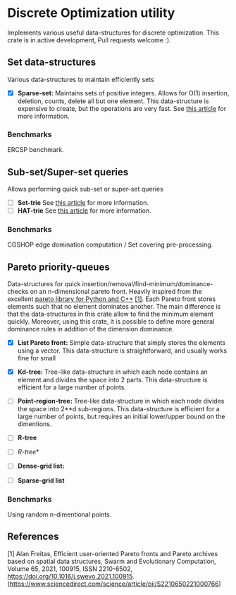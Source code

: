 # Discrete Optimization utility

Implements various useful data-structures for discrete optimization. This crate is in active development, Pull requests welcome :).

## Set data-structures

Various data-structures to maintain efficiently sets

 - [X] **Sparse-set:** Maintains sets of positive integers. Allows for O(1) insertion, deletion, counts, delete all but one element. This data-structure is expensive to create, but the operations are very fast. See [this article](https://hal.archives-ouvertes.fr/hal-01339250/document) for more information.

### Benchmarks

ERCSP benchmark.


## Sub-set/Super-set queries

Allows performing quick sub-set or super-set queries

 - [ ] **Set-trie** See [this article](https://hal.inria.fr/hal-01506780/document) for more information.
 - [ ] **HAT-trie** See [this article](https://ieeexplore.ieee.org/document/8478414) for more information.

### Benchmarks

CGSHOP edge domination computation / Set covering pre-processing.


## Pareto priority-queues

Data-structures for quick insertion/removal/find-minimum/dominance-checks on an n-dimensional pareto front.
Heavily inspired from the excellent [pareto library for Python and C++](https://github.com/alandefreitas/pareto) [[1]](#1). Each Pareto front stores elements such that no element dominates another. The main
difference is that the data-structures in this crate allow to find the minimum element quickly.
Moreover, using this crate, it is possible to define more general dominance rules in addition of
the dimension dominance.

 - [X] **List Pareto front:** Simple data-structure that simply stores the elements using a vector. This data-structure is straightforward, and usually works fine for small 
 - [X] **Kd-tree:** Tree-like data-structure in which each node contains an element and divides the space into 2 parts. This data-structure is efficient for a large number of points.
 - [ ] **Point-region-tree:** Tree-like data-structure in which each node divides the space into 2**d sub-regions. This data-structure is efficient for a large number of points, but requires an initial lower/upper bound on the dimentions.
 - [ ] **R-tree**
 - [ ] **R*-tree**
 - [ ] **Dense-grid list:**
 - [ ] **Sparse-grid list**


### Benchmarks

Using random n-dimentional points. 


## References

<a id="1">[1]</a> Alan Freitas,
Efficient user-oriented Pareto fronts and Pareto archives based on spatial data structures,
Swarm and Evolutionary Computation,
Volume 65,
2021,
100915,
ISSN 2210-6502,
https://doi.org/10.1016/j.swevo.2021.100915.
(https://www.sciencedirect.com/science/article/pii/S2210650221000766)
